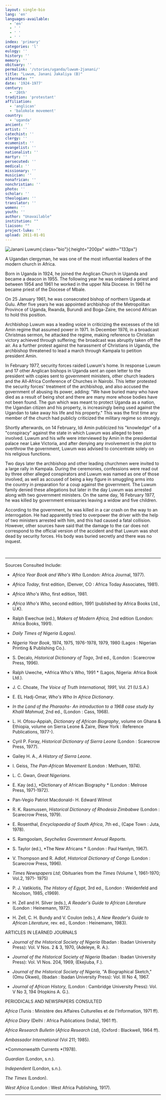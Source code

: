 ```yaml
---
layout: single-bio
lang: 'en'
languages-available:
  - 'en'
  - ' '
  - ' '
  - ' '
index: 'primary'
categories: 'l'
eulogy: ''
history: ''
memory: ''
obituary: ''
permalink: '/stories/uganda/luwum-2janani/'
title: "Luwum, Janani Jakaliya (B)"
alternate: ""
date: '1924-1977'
century:
  - '20th'
tradition: 'protestant'
affiliation:
  - 'anglican'
  - 'balokole movement'
country:
  - 'uganda'
ancient: ''
artist: ''
catechist: ''
clergy: ''
ecumenist: ''
evangelist: ''
nationalist: ''
martyr: ''
persecuted: ''
medical: ''
missionary: ''
musician: ''
nonafrican: ''
nonchristian: ''
photo: ''
scholar: ''
theologian: ''
translator: ''
women: ''
youth: ''
author: "Unavailable"
institution: ""
liaison: ""
project-luke: ''
upload: 2011-01-01
---
```


![Janani Luwum](/images/bio-pics/uganda/luwum-2janani/Luwum.jpg){:class="bio"}{:height="200px" width="133px"}

A Ugandan clergyman, he was one of the most influential leaders of the modern church in Africa.

Born in Uganda in 1924, he joined the Anglican Church in Uganda and became a deacon in 1955. The following year he was ordained a priest and between 1954 and 1961 he worked in the upper Nila Diocese. In 1961 he became priest of the Diocese of Mbale.

On 25 January 1961, he was consecrated bishop of northern Uganda at Gulu. After five years he was appointed archbishop of the Metropolitan Province of Uganda, Rwanda, Burundi and Boga-Zaire, the second African to hold this position.

Archbishop Luwum was a leading voice in criticizing the excesses of the Idi Amin regime that assumed power in 1971. In December 1976, in a broadcast Christmas sermon, he attacked the regime, making reference to Christian victory achieved through suffering; the broadcast was abruptly taken off the air. As a further protest against the harassment of Christians in Uganda, the archbishop threatened to lead a march through Kampala to petition president Amin.

In February 1977, security forces raided Luwum's home. In response Luwum and 17 other Anglican bishops in Uganda sent an open letter to the president with copies sent to government ministers, other church leaders and the All-Africa Conference of Churches in Nairobi. This letter protested the security forces' treatment of the archbishop, and also accused the government of abusing its power, adding: "We have buried many who have died as a result of being shot and there are many more whose bodies have not been found. The gun which was meant to protect Uganda as a nation, the Ugandan citizen and his property, is increasingly being used against the Ugandan to take away his life and his property." This was the first time any member of the church had publicly criticized the military regime so strongly.

Shortly afterwards, on 14 February, Idi Amin publicized his "knowledge" of a "conspiracy" against the state in which Luwum was alleged to been involved. Luwum and his wife were interviewed by Amin in the presidential palace near Lake Victoria, and after denying any involvement in the plot to overthrow the government, Luwum was advised to concentrate solely on his religious functions.

Two days later the archbishop and other leading churchmen were invited to a large rally in Kampala. During the ceremonies, confessions were read out by three other alleged conspirators and Luwum was named as one of those involved, as well as accused of being a key figure in smuggling arms into the country in preparation for a coup against the government. The Luwum family denied these allegations but later in the day Luwum was arrested along with two government ministers. On the same day, 16 February 1977, he was killed by government emissaries leaving a widow and five children.

According to the government, he was killed in a car crash on the way to an interrogation. He had apparently tried to overpower the driver with the help of two ministers arrested with him, and this had caused a fatal collision. However, other sources have said that the damage to the car does not correspond to the official version of the accident and that Luwum was shot dead by security forces. His body was buried secretly and there was no inquest.

&nbsp;

---

Sources Consulted Include:

* *Africa Year Book and Who's Who*  (London: Africa Journal, 1977).

* *Africa Today*, first edition, (Denver, CO : Africa Today Associates, 1981).

* *Africa Who's Who*, first edition, 1981.

* *Africa Who's Who*, second edition, 1991 (published by Africa Books Ltd., U.K).

* Ralph Ewechue (ed.),  *Makers of Modern Africa,*  2nd edition  (London: Africa Books, 1991).

* *Daily Times of Nigeria (Lagos).*

* *Nigeria Year Book*, 1974, 1975, 1976-1978, 1979, 1980 (Lagos : Nigerian Printing &amp; Publishing Co.).

* S. Decalo, *Historical Dictionary of Togo*, 3rd ed., (London : Scarecrow Press, 1996).

* Ralph Uweche, *Africa Who's Who, 1991 *
(Lagos, Nigeria: Africa Book Ltd.).

* J. C. Choate, *The Voice of Truth International, 1991*,
Vol. 21 (U.S.A.)

* E. EL Hadj-Omar, *Who's Who In Africa Dictionary*.

* *In the Land of the Pharaohs- An introduction to a 1968 case study by
Khalil Mahmud*, 2nd ed., (London : Cass, 1968).

* L. H. Ofosu-Appiah, *Dictionary of African Biography*, volume on Ghana &amp; Ethiopia,
volume on Sierra Leone  &amp; Zaire, (New York : Reference Publications, 1977-).

* Cyril P. Foray, *Historical Dictionary of Sierra Leone* (London : Scarecrow Press, 1977).

* Gailey H. A., *A History of Sierra Leone*.

* I. Geiss, *The Pan-African Movement* (London : Methuen, 1974).

* L. C. Gwan, *Great Nigerians.*

* E. Kay (ed.), *Dictionary of African Biography * (London : Melrose Press, 1971-1972).

* Pan-Vegio Patriot Macdonald- H. Edward Wilmot

* R. K. Rasmussen, *Historical Dictionary of Rhodesia Zimbabwe* (London : Scarecrow Press, 1979).

* E. Rosenthal, *Encyclopaedia of South Africa*, 7th ed., (Cape Town : Juta, 1978).

* S. Ramgoolam, *Seychelles Government Annual Reports*.

* S. Taylor (ed.), *The New Africans * (London : Paul Hamlyn, 1967).

* V. Thompson and R. Adlof, *Historical Dictionary of Congo* (London : Scarecrow Press, 1996).

* *Times Newspapers Ltd*; Obituaries from the *Times* (Volume 1, 1961-1970;
Vol.2, 1971- 1975)

* P. J. Vatikiotis, *The History of Egypt*, 3rd ed., (London : Weidenfeld and Nicolson, 1985, c1969).

* H. Zell and H. Silver (eds.), *A Reader's Guide to African Literature* (London : Heinemann, 1972).

* H. Zell, C. H. Bundy and V. Coulon (eds.), *A New Reader's Guide to African Literature*, rev. ed., (London : Heinemann, 1983).

ARTICLES IN LEARNED JOURNALS

* *Journal of the Historical Society of Nigeria* (Ibadan : Ibadan University Press): Vol. V Nos. 2 &amp; 3, 1970,  (Adeleye, R. A.).

* *Journal of the Historical Society of Nigeria* (Ibadan : Ibadan University Press): Vol. VI Nos. 204, 1969,  (Ekejiuba, F.).

* *Journal of the Historical Society of Nigeria,* "A Biographical Sketch,"  (Omu Okwei), (Ibadan : Ibadan University Press): Vol. III No 4, 1967.

* *Journal of African History,* (London : Cambridge University Press): Vol. V No 3, 194 (Hopkins A. G.).

PERIODICALS AND NEWSPAPERS CONSULTED

*Africa* (Tunis : Ministère des Affaires Culturelles et de l'Information, 1971 ff).

*Africa Diary* (Delhi : Africa Publications (India), 1961 ff).

*Africa Research Bulletin* (*Africa Research Ltd*), (Oxford : Blackwell, 1964 ff).

*Ambassador International* (Vol 211; 1985).

*Commonwealth Currents *(1978).

*Guardian* (London, s.n.).

*Independent* (London, s.n.).

*The Times* (London).

*West Africa* (London : West Africa Publishing, 1917).

---